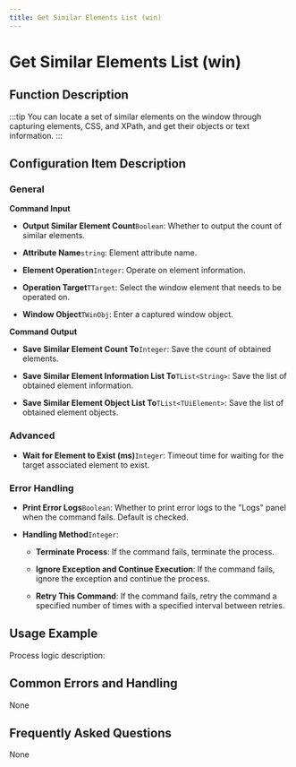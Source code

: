 ```yaml
---
title: Get Similar Elements List (win)
---
```


# Get Similar Elements List (win)

## Function Description

:::tip 
You can locate a set of similar elements on the window through capturing elements, CSS, and XPath, and get their objects or text information.
:::

## Configuration Item Description

### General

**Command Input**

- **Output Similar Element Count**`Boolean`: Whether to output the count of similar elements.

- **Attribute Name**`string`: Element attribute name.

- **Element Operation**`Integer`: Operate on element information.

- **Operation Target**`TTarget`: Select the window element that needs to be operated on.

- **Window Object**`TWinObj`: Enter a captured window object.


**Command Output**

- **Save Similar Element Count To**`Integer`: Save the count of obtained elements.

- **Save Similar Element Information List To**`TList<String>`: Save the list of obtained element information.

- **Save Similar Element Object List To**`TList<TUiElement>`: Save the list of obtained element objects.

### Advanced

- **Wait for Element to Exist (ms)**`Integer`: Timeout time for waiting for the target associated element to exist.


### Error Handling

- **Print Error Logs**`Boolean`: Whether to print error logs to the "Logs" panel when the command fails. Default is checked. 

- **Handling Method**`Integer`:

    - **Terminate Process**: If the command fails, terminate the process.

    - **Ignore Exception and Continue Execution**: If the command fails, ignore the exception and continue the process.

    - **Retry This Command**: If the command fails, retry the command a specified number of times with a specified interval between retries.

## Usage Example

Process logic description:

## Common Errors and Handling

None

## Frequently Asked Questions

None


